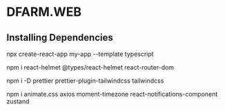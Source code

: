 # DFARM.WEB

## Installing Dependencies
npx create-react-app my-app --template typescript

npm i react-helmet @types/react-helmet react-router-dom

npm i -D prettier prettier-plugin-tailwindcss tailwindcss

npm i animate.css axios moment-timezone react-notifications-component zustand